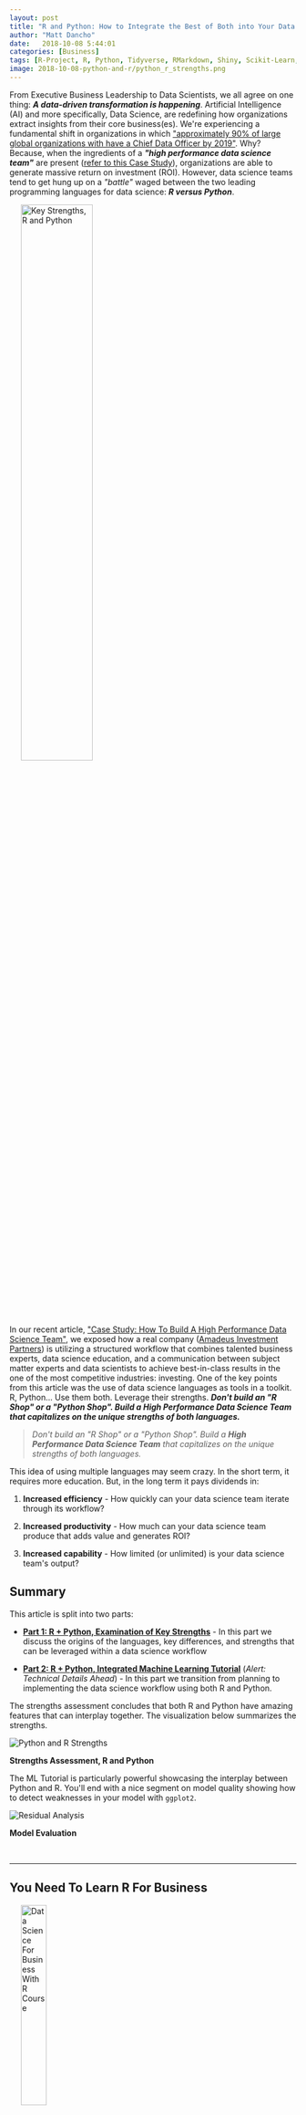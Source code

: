 ```yaml
---
layout: post
title: "R and Python: How to Integrate the Best of Both into Your Data Science Workflow"
author: "Matt Dancho"
date:   2018-10-08 5:44:01
categories: [Business]
tags: [R-Project, R, Python, Tidyverse, RMarkdown, Shiny, Scikit-Learn, TensorFlow, reticulate, radix]
image: 2018-10-08-python-and-r/python_r_strengths.png
---
```




From Executive Business Leadership to Data Scientists, we all agree on one thing: ___A data-driven transformation is happening___. Artificial Intelligence (AI) and more specifically, Data Science, are redefining how organizations extract insights from their core business(es). We're experiencing a fundamental shift in organizations in which ["approximately 90% of large global organizations with have a Chief Data Officer by 2019"](http://www.visualcapitalist.com/the-rise-of-the-chief-data-officer-cdo/). Why? Because, when the ingredients of a ___"high performance data science team"___ are present ([refer to this Case Study](https://www.business-science.io/business/2018/09/18/data-science-team.html)), organizations are able to generate massive return on investment (ROI). However, data science teams tend to get hung up on a _"battle"_ waged between the two leading programming languages for data science: ___R versus Python___.

<a href="https://www.business-science.io/business/2018/09/18/data-science-team.html"><img src="/assets/2018-09-18-data-science-team/amadeus_team.png" class="img-rounded pull-right" alt="Key Strengths, R and Python" style="width:50%;margin-left:20px"/></a>


In our recent article, ["Case Study: How To Build A High Performance Data Science Team"](https://www.business-science.io/business/2018/09/18/data-science-team.html), we exposed how a real company ([Amadeus Investment Partners](http://amadeusip.com/)) is utilizing a structured workflow that combines talented business experts, data science education, and a communication between subject matter experts and data scientists to achieve best-in-class results in the one of the most competitive industries: investing. One of the key points from this article was the use of data science languages as tools in a toolkit. R, Python... Use them both. Leverage their strengths. ___Don't build an "R Shop" or a "Python Shop". Build a High Performance Data Science Team that capitalizes on the unique strengths of both languages.___  

> _Don't build an "R Shop" or a "Python Shop". Build a __High Performance Data Science Team__ that capitalizes on the unique strengths of both languages._

This idea of using multiple languages may seem crazy. In the short term, it requires more education. But, in the long term it pays dividends in:

1. __Increased efficiency__ - How quickly can your data science team iterate through its workflow?

2. __Increased productivity__ - How much can your data science team produce that adds value and generates ROI?

3. __Increased capability__ - How limited (or unlimited) is your data science team's output?

## Summary

This article is split into two parts:

- [__Part 1: R + Python, Examination of Key Strengths__](#part1) - In this part we discuss the origins of the languages, key differences, and strengths that can be leveraged within a data science workflow

- [__Part 2: R + Python, Integrated Machine Learning Tutorial__](#part2) (_Alert: Technical Details Ahead_) - In this part we transition from planning to implementing the data science workflow using both R and Python.

The strengths assessment concludes that both R and Python have amazing features that can interplay together. The visualization below summarizes the strengths.

![Python and R Strengths](/assets/2018-10-08-python-and-r/python_r_strengths.png) 

<p class="date text-center"><strong>Strengths Assessment, R and Python</strong></p>

The ML Tutorial is particularly powerful showcasing the interplay between Python and R. You'll end with a nice segment on model quality showing how to detect weaknesses in your model with `ggplot2`.

![Residual Analysis](/assets/2018-10-08-python-and-r/residuals.png)

<p class="date text-center"><strong>Model Evaluation</strong></p>



<br>
<hr>

<h2>You Need To Learn R For Business</h2>

<p><a href="https://university.business-science.io/p/hr201-using-machine-learning-h2o-lime-to-predict-employee-turnover/?product_id=635023&amp;coupon_code=DS4B_15">
<img src="/img/course_logo_full_DS4B_201_R.png" class="img-rounded pull-right" alt="Data Science For Business With R Course" style="width:30%;margin-left:20px;" />
</a></p>

<p><strong>To be efficient as a data scientist, you need to learn R.</strong> Take the course that has <strong>cut data science projects in half</strong> (see <a href="https://youtu.be/yw5CtGTzIw0">this testimonial</a> from a leading data science consultant) and has <strong>progressed data scientists more than anything they have tried before</strong>. Over 10-weeks you learn what it has taken data scientists 10-years to learn:</p>

<ul>
  <li>Our systematic data science for business framework</li>
  <li>R and H2O for Machine Learning</li>
  <li>How to produce Return-On-Investment from data science</li>
  <li>And much more.</li>
</ul>

<p class="text-center" style="font-size:30px;">
<a href="https://university.business-science.io/p/hr201-using-machine-learning-h2o-lime-to-predict-employee-turnover/?product_id=635023&coupon_code=DS4B_15"><strong>Start Learning Today!</strong></a>
</p>


<br>
<hr>
<br>

In this article, we'll show a __quick machine learning (ML) tutorial that integrates both R and Python, showcasing the strengths of the two dominant programming languages__. But, before we get into the ML tutorial, let's examine the strengths of each language.


## Part 1: R + Python, Examination of Key Strengths {#part1} 

Both data science languages are great for business analysis. Both R and Python can be used in similar capacities when viewed from a pure machine learning perspective. Both have packages or libraries that are dedicated to wrangling, preprocessing, and applying machine learning to data. Both are excellent choices for [reproducibile research](https://en.wikipedia.org/wiki/Reproducibility), a requirement for many industries to validate research methodologies and experiments. Where things get interesting is their differences, which is the source of beauty and power of combining languages to work together in harmony. 

<a class="anchor" id="strengths"></a>

![Python and R Strengths](/assets/2018-10-08-python-and-r/python_r_strengths.png) 

<p class="date text-center"><strong>Strengths Assessment, R and Python</strong></p>

### R Strengths

Let's start with `R`. Well, actually, let's start with `S`. The `S` language was a precursor to `R` developed by [John Chambers (statistician)](https://en.wikipedia.org/wiki/John_Chambers_(statistician)) at Bell Labs in 1976 as a programming language designed to implement statistics. The [R statistical programming language](https://en.wikipedia.org/wiki/R_(programming_language)) was developed by professors at the University of Auckland, New Zealand, to extend `S` beyond its initial implementation. The key point is that `S` and `R` developers were not software engineers or computer scientists. Rather, they were __researchers and scientists that developed tools to more effectively design and perform experiments and communicate results__. 

In it's essence, R is a language with roots in statistics, data analysis, data exploration, and data visualization. R has excellent utilities for reporting and communication including `RMarkdown` (a method for integrating code, graphical output, and text into a journal-quality report) and `Shiny` (a tool for building prototype web applications, think minimum viable products, MVP).

R is growing quickly with the emergence of the `tidyverse` ([tidyverse.org](https://www.tidyverse.org/)), a set of tools with a common programming-interface that use functional verbs (functions like `mutate()` and `summarize()`) to perform intuitive operations connected by the pipe (`%>%`), which mimics how people read. __The `tidyverse` is a big advantage because it makes exploring data highly efficient. Iterating through your exploratory analysis is as easy as writing a paragraph describing what you want to do to the data.__ Here's a `tidyverse` flow chart from [storybench.org](http://www.storybench.org/getting-started-with-tidyverse-in-r/).

![Tidyverse Workflow](/assets/2018-10-08-python-and-r/tidyverse.png)

<p class="date text-center"><a href="http://www.storybench.org/getting-started-with-tidyverse-in-r/">Getting Started with tidyverse in R, storybench.org</a></p>


<!-- We can see where R is having success in the wild. One way is by reviewing ___Kaggle Competitions___ (a competitive environment for data scientists to compete, learn, and share knowledge). We can review the ___Kernels___ (user-provided resources for the public learning benefit) to determine which language that top-rated (most votes) Kernels use. Many of the Kernels that focus on [Exploratory Data Analysis (EDA)](https://en.wikipedia.org/wiki/Exploratory_data_analysis) are completed using `R` or `Rmd` formats. These EDA Kernals focus more on understanding and visualizing data rather than building high-performance models.    -->

The strengths of `R` relate very well to business wherein organizations need to test theories, explain cause-and-effect relationships, iterate quickly, and make decisions. Further, communication utilities including business reporting, presentation slide decks, and web applications can be built using a reproducible workflow all within `R`. 



### Python Strengths

The `Python` language is a general-purpose programming language that was created by [Guido van Rossum (Computer Scientist)](https://en.wikipedia.org/wiki/Guido_van_Rossum) in 1991. The language was developed to be easy to read and cover multiple programming paradigms. One of it's greatest strengths is `Python`'s versatility which includes web frameworks, data base connectivity, networking, web scraping, scientific computing, text and image processing, many of which features lend themselves to various tasks in machine learning including image recognition, natural language processing, and machine learning. 

__In essence, `Python`'s roots are in computer science and mathematics.__ The language was designed for programmers that require versatility into many different fields. With over 100,000 open source libraries, `Python` has the largest ecosystem of any programming language, making it uniquely positioned as a choice for those that want versatility.  

`Python` has excellent data science libraries including `Scikit Learn`, the most popular machine learning library, and `TensorFlow`, a library developed by software engineers at Google to perform deep learning, commonly used for image recognition and natural language processing tasks. The `Scikit Learn` machine learning flow chart is shown below, which illustrates its reach for many types of machine learning problems.

![Scikit Learn ML Flow Chart](/assets/2018-10-08-python-and-r/sklearn_ml_flowchart.png)

<p class="date text-center"><a href="http://scikit-learn.org/stable/tutorial/machine_learning_map/index.html">Scikit Learn Machine Learning Flow Chart, scikit-learn.org</a></p>

  
<!-- We'll lean on Kaggle again to see see where `Python` is having success in the wild. The vast majority of top-rated Kernels (most votes) are using `Python`. Virtually all of the the    -->

In a business context, the key strength of `Python` rests in the powerful machine learning libraries including `Scikit Learn` and `TensorFlow` (and the `Keras` implementation, which is designed for efficiently building neural networks). The `Scikit Learn` library is easy to pick up, includes support for pipelines to simplify the machine learning workflow, and has almost all of the algorithms one needs in one place.




### Designing A Data Science Workflow

__When you learn multiple languages, you gain the ability to select the best tool for the job.__ The result is a language harmony that increases the data science team's efficiency, capability, and productivity.

> _When you learn multiple languages, you gain the ability to select the best tool for the job._

The general idea is to be as flexible as possible so we can leverage the best of both languages within our full-stack data science workflow, which includes:

- Efficiently exploring data

- Modeling, Cross Validating, and Evaluating Model Quality

- Communicating data science to make better decisions via traditional reports (Word, PowerPoint, Excel, PDF), web-based reports (HTML), and interactive web-applications (Shiny, Django)

We can make a slight modification to the [_R and Python Strengths_](#strengths) visualization to organize it in a logical sequence that leverages the strengths:

- R is __selected for exploration__ because of the `tidyverse` readability and efficiency

- Python is __selected for machine learning__ because of `Scikit Learn` machine learning pipeline capability

- R is __selected for communication__ because of the advanced reporting utilities including `RMarkdown` and `Shiny` (interactive web apps) and the wonderful `ggplot2` visualization package


![Python and R Workflow](/assets/2018-10-08-python-and-r/python_r_workflow.png)

<p class="date text-center"><strong>Data Science Workflow Integrating R + Python</strong></p>

<!-- <p class="text-center" style="font-size:30px;">Can we leverage the strengths of the two languages?</p> -->

Now that we have identified the tools we want to use, let's go through a short tutorial that brings this idea of __language harmony__ together.

<br>
<hr>

<h2 class="text-center">Data Science For Business With R (DS4B 201-R) Course</h2>

<p class="text-center">
Learn everything you need to know to complete a real-world, end-to-end data science project with the R programming language. Transform your abilities with our enterprise-grade 10-week system. 
</p>

<p class="text-center" style="font-size:30px;">
<a href="https://university.business-science.io/p/hr201-using-machine-learning-h2o-lime-to-predict-employee-turnover/?product_id=635023&coupon_code=DS4B_15"><strong>Start Learning Today!</strong></a> 
</p>

<hr>
<br>

## Part 2: R + Python, Integrated Machine Learning Tutorial {#part2}

The project we are performing comes from the ["Wine Snob Machine Learning Tutorial" by Elite Data Science](https://elitedatascience.com/python-machine-learning-tutorial-scikit-learn). We'll perform the following:

1. (Python) Replicate the Machine Learning tutorial using `Scikit Learn` 

2. (R) Use `ggplot2` to visualize the results for model performance

3. (R) Build the report using `RMarkdown` and the new `radix` framework for scientific reporting

These are the same steps that were used to create the "R + Python with `reticulate`" report contained in this Machine Learning Tutorial on YouTube:

<iframe width="100%" height="450" src="https://www.youtube.com/embed/YfqxICYVNtU" frameborder="0" allow="autoplay; encrypted-media" allowfullscreen></iframe>

<p class="date text-center">R + Python with Reticulate, YouTube Video</p>


The report built in the video looks like this:

![radix for web-based reports](/assets/2018-10-08-python-and-r/report.png)

<p class="date text-center">Report with R and Python via <code>reticulate</code> and <code>radix</code></p>

We'll go through the basic steps used to build this "R + Python with reticulate" report in an `RMarkdown` document using both Python and R. 

### Step 1: Setup R + Python Environments

We're going to do everything from the [RStudio IDE: Preview Version](https://www.rstudio.com/products/rstudio/download/preview/), which includes Python integration and interoperability.  

![RStudio IDE](/assets/2018-10-08-python-and-r/rstudio_ide.png)

<p class="date text-center"><a href="https://www.rstudio.com/products/rstudio/download/preview/">RStudio IDE Preview Version (Required for Python Interoperability)</a></p>

We'll be using both R and Python Environments, which we'll setup next.

#### R Environment

<a href="https://rstudio.github.io/reticulate/index.html"><img src="/assets/2018-10-08-python-and-r/reticulate.png" class="img-rounded pull-right" alt="reticulate for connecting Python and R" style="width:50%;margin-left:20px"/></a>

You'll want to have the following libraries installed:

- `reticulate`: Used to connect R and Python. See the [reticulate documentation](https://rstudio.github.io/reticulate/index.html) which is an invaluable resource. 

- `radix`: A new R package for making clean web-based reports. The [radix documentation](https://rstudio.github.io/radix/) was built using `radix`. 

- `tidyverse`: The fundamental set of R packages that makes data exploration and visualization easy. It includes `dplyr`, `ggplot2`, `tidyr` and more. 

- `plotly`: Used to make a quick interactive plot with the `ggplotly()` function.

- `tidyquant`: Used for the `theme_tq()` ggplot theme for business-ready visualizations.



#### Python Environment

You will need to have `Python` installed with the following libraries:

- `numpy`: A numerical computing library that supports `sklearn`

- `pandas`: Data analysis library enabling wrangling of data

- `sklearn`: Workhorse library with a suite of machine learning algorithms

The easiest way to get set up is to download the [Anaconda distribution](https://www.anaconda.com/download) of `python`, which comes with many of the data science packages already set up. If you install the Python 3 version of Anaconda, you should end up with a "conda environment" named `anaconda3`. We'll use this in the next step. 

![Anaconda](/assets/2018-10-08-python-and-r/anaconda.png)

<p class="date text-center"><a href="https://www.anaconda.com/download">Install Anaconda Distribution</a></p>


### Step 2: Setup RMarkdown Document

Open an RMarkdown document in the RStudio IDE. 

![Open A New RMarkdown Document](/assets/2018-10-08-python-and-r/new_rmarkdown.png)

<p class="date text-center">Open a new RMarkdown document</p>

Clear the contents, and add the following YAML header information including the `---` at the top and bottom. This sets up the `radix` document, which is a special format of `RMarkdown`. You can visit the [radix documentation](https://rstudio.github.io/radix/) to learn more about it's excellent features for web-based reports. 

```
---
title: "R + Python via reticulate"
description: |
  Taking the `radix` R package for a test spin with `Scikit Learn`!
author:
  - name: Matt Dancho 
    url: www.business-science.io
    affiliation: Business Science
    affiliation_url: www.business-science.io
date: "2018-10-08"
output: radix::radix_article
---
```

Next, add an R-code chunk. 

![R Code Chunk](/assets/2018-10-08-python-and-r/r_chunk.png)

<p class="date text-center">Adding an R-Code Chunk to an RMarkdown document</p>

This will setup the defaults to output code chunks and toggle off messages and warnings. 


```
{r setup, include=FALSE}
knitr::opts_chunk$set(
    echo = TRUE,      # Output code chunks
    message = FALSE,  # Toggle off message output 
    warning = FALSE)  # Toggle off warning output
```

Next, if you hit the "Knit" button, the Radix report will generate. It should look something like this.

![Open A New RMarkdown Document](/assets/2018-10-08-python-and-r/step_02.png)

<p class="date text-center">Step 2, Radix Report</p>

### Step 3: Setup Reticulate

Reticulate connects R and Python Environments so both languages can be used in the RMarkdown document. For the purposes of keeping the languages straight, each code chunk (code that runs inline in an RMarkdown document) will have the language as a comment. 

The code chunks _won't_ be shown in full but the contents will. When going through the tutorial use the `#R` and `#Python` comments to indicate which type of code chunk  to use (i.e. `{r}` for R and `{python}` for Python).

Create an R-code chunk to load `reticulate` using the `library()` function. 


{% highlight r %}
# R
library(reticulate)
{% endhighlight %}

Use the `conda_list()` function to list each of the environments on your machine. There are four present for my setup. I'll be using the `anaconda3` environment. 


{% highlight r %}
# R
conda_list()
{% endhighlight %}



{% highlight text %}
##           name                                  python
## 1    anaconda3                   /anaconda3/bin/python
## 2       pandas       /anaconda3/envs/pandas/bin/python
## 3 r-tensorflow /anaconda3/envs/r-tensorflow/bin/python
## 4    untitled1    /anaconda3/envs/untitled1/bin/python
{% endhighlight %}

Tell `reticulate` to use the "anaconda3" environment using the `use_condaenv()` function. 


{% highlight r %}
# R 
use_condaenv("anaconda3")
{% endhighlight %}


![Open A New RMarkdown Document](/assets/2018-10-08-python-and-r/step_03
.png)

<p class="date text-center">Step 3, Radix Report</p>

### Step 4: Machine Learning With Scikit Learn

This step comes straight from the ["Wine Snob Machine Learning Tutorial" by Elite Data Science](https://elitedatascience.com/python-machine-learning-tutorial-scikit-learn). We'll implement `Scikit Learn` to build a random forest model on that predicts the Wine Quality of the dataset. 

First, create a Python code chunk and add the libraries.


{% highlight python %}
# Python
import numpy as np
import pandas as pd
from sklearn.model_selection import train_test_split
from sklearn import preprocessing
from sklearn.ensemble import RandomForestRegressor
from sklearn.pipeline import make_pipeline
from sklearn.model_selection import GridSearchCV
from sklearn.metrics import mean_squared_error, r2_score
from sklearn.externals import joblib
{% endhighlight %}

Next, import the data using `read_csv()` from `pandas`. Note that the separator is a semicolon (not a comma which is what most data sets are stored as in CSV format). The data is stored as a Python object named `data`. 


{% highlight python %}
# Python
dataset_url = 'http://mlr.cs.umass.edu/ml/machine-learning-databases/wine-quality/winequality-red.csv'
data = pd.read_csv(dataset_url, sep = ";")
{% endhighlight %}

We can use the `print()` function to output Python objects. 


{% highlight python %}
# Python
print(data.head())
{% endhighlight %}



{% highlight text %}
##    fixed acidity  volatile acidity   ...     alcohol  quality
## 0            7.4              0.70   ...         9.4        5
## 1            7.8              0.88   ...         9.8        5
## 2            7.8              0.76   ...         9.8        5
## 3           11.2              0.28   ...         9.8        6
## 4            7.4              0.70   ...         9.4        5
## 
## [5 rows x 12 columns]
{% endhighlight %}


Note that it's a little tough to see what's going on with the data. It's a perfect opportunity to leverage R and specifically the `glimpse()` function. We can retrieve the `data` object, which is stored in our R environment in a list named `py`. We'll access `data` in R using `py$data`.

Load the `tidyverse` library. Then access the `data` object using `py$data`. The data is stored as a data frame, so we'll convert to the `tibble` (tidy data frame) and then `glimpse()` the data. 


{% highlight r %}
# R
library(tidyverse)

py$data %>% 
    as.tibble() %>%
    glimpse()
{% endhighlight %}



{% highlight text %}
## Observations: 1,599
## Variables: 12
## $ `fixed acidity`        <dbl> 7.4, 7.8, 7.8, 11.2, 7.4, 7.4, 7.9...
## $ `volatile acidity`     <dbl> 0.700, 0.880, 0.760, 0.280, 0.700,...
## $ `citric acid`          <dbl> 0.00, 0.00, 0.04, 0.56, 0.00, 0.00...
## $ `residual sugar`       <dbl> 1.9, 2.6, 2.3, 1.9, 1.9, 1.8, 1.6,...
## $ chlorides              <dbl> 0.076, 0.098, 0.092, 0.075, 0.076,...
## $ `free sulfur dioxide`  <dbl> 11, 25, 15, 17, 11, 13, 15, 15, 9,...
## $ `total sulfur dioxide` <dbl> 34, 67, 54, 60, 34, 40, 59, 21, 18...
## $ density                <dbl> 0.9978, 0.9968, 0.9970, 0.9980, 0....
## $ pH                     <dbl> 3.51, 3.20, 3.26, 3.16, 3.51, 3.51...
## $ sulphates              <dbl> 0.56, 0.68, 0.65, 0.58, 0.56, 0.56...
## $ alcohol                <dbl> 9.4, 9.8, 9.8, 9.8, 9.4, 9.4, 9.4,...
## $ quality                <dbl> 5, 5, 5, 6, 5, 5, 5, 7, 7, 5, 5, 5...
{% endhighlight %}

Much better. We can see the contents of every column in the data. A few key points:

- All features are numeric (`dbl`)
- The target (what we are trying to predict) is "quality"
- The predictors are features such as "fixed acidity", "chlorides", "pH", etc that can all be measured in a laboratory

Setup data into `X` (features) and `y` (target) variables. 


{% highlight python %}
# Python
y = data.quality
X = data.drop("quality", axis=1)
{% endhighlight %}

Split features into training and testing sets. 


{% highlight python %}
# Python
X_train, X_test, y_train, y_test = train_test_split(
  X, y,
  test_size    = 0.2,
  random_state = 123,
  stratify     = y
)
{% endhighlight %}

Preprocess by calculating the scale from `X_train` with `StandardScalar()`.


{% highlight python %}
# Python
scaler = preprocessing.StandardScaler().fit(X_train)   
{% endhighlight %}

Apply transformation to `X_test` with the `transform()` method.


{% highlight python %}
# Python
X_test_scaled = scaler.transform(X_test)
{% endhighlight %}

Setup an ML pipeline using `make_pipeline()`. The pipeline consists of two steps. First, numeric values are scaled, then a random forest regression model is created.


{% highlight python %}
# Python
pipeline = make_pipeline(
    preprocessing.StandardScaler(),
    RandomForestRegressor(n_estimators = 100)
)
{% endhighlight %}

We'll perform Grid Search to get the optimal combination of parameters. First, set up a `hyperparameters` object that has the combination of attributes we want to change. 


{% highlight python %}
# Python
hyperparameters = {
    "randomforestregressor__max_features" : ["auto", "sqrt", "log2"],
    "randomforestregressor__max_depth"    : [None, 5, 3, 1]
}
{% endhighlight %}

Apply grid search with cross validation using `GridSearchCV()`. 


{% highlight python %}
# Python
clf = GridSearchCV(pipeline, hyperparameters, cv = 10)
clf.fit(X_train, y_train)
{% endhighlight %}

Print the best parameters. 


{% highlight python %}
# Python
print(clf.best_params_)
{% endhighlight %}



{% highlight text %}
## {'randomforestregressor__max_depth': None, 'randomforestregressor__max_features': 'log2'}
{% endhighlight %}

### Step 5: Make Wine Predictions and Get Error Metrics

We're not finished yet. We need to make predictions and compare them to the test set. Since we treated this as a regression problem, the standard method is to compute r-squared and mean absolute error.


{% highlight python %}
# Python
y_pred = clf.predict(X_test)
{% endhighlight %}


{% highlight python %}
# Python
print(r2_score(y_test, y_pred))
{% endhighlight %}



{% highlight text %}
## 0.4829226950783947
{% endhighlight %}


{% highlight python %}
# Python
print(mean_squared_error(y_test, y_pred))
{% endhighlight %}



{% highlight text %}
## 0.33365625
{% endhighlight %}

__But is this model good???__

This is another good opportunity to leverage the visualization capabilities of R.

### Step 6: Visualizing Model Quality With R

R has excellent visualization capabilities (as does python). One of the best packages for data visualization is `ggplot2`, which enables flexibility that is difficult for other packages to match. 

First, we can examine the predictions versus the actual values. The trick here is to format the data in tidy fashion (long form) using `arrange()` to the sort values by the quality level and then the `gather()` function to shift from wide to long. When done, we plot the manipulated data using `ggplot()`. 


{% highlight r %}
#R 
library(tidyverse)
library(tidyquant) # for theme_tq()

# Manipulate data for ggplot
results_tbl <- tibble(
    y_test = py$y_test,
    y_pred = py$y_pred
) %>%
    rowid_to_column() %>%
    arrange(y_test) %>%
    mutate(rowid = as_factor(as.character(rowid))) %>%
    rowid_to_column("sorted_rowid") %>%
    gather(key = "key", value = "value", -c(rowid, sorted_rowid)) 

# Make ggplot
results_tbl %>%
    ggplot(aes(sorted_rowid, value, color = key)) +
    geom_point(alpha = 0.5) +
    geom_smooth() + 
    theme_tq() +
    scale_color_tq() +
    labs(
        title = "Prediction Versus Actual",
        subtitle = "Wine Quality Level",
        x = "Sorted RowID", y = "Quality Level"
    )
{% endhighlight %}

![plot of chunk unnamed-chunk-19](/figure/source/2018-10-08-python-and-r/unnamed-chunk-19-1.png)


<p class="date text-center">Prediction Versus Actual, Model Quality</p>

The actual and predicted trend lines (created with `geom_smooth()`) have a similar trend, but we can see that there is clearly an issue with the extreme quality levels based on a widening gap at the ends of the data. 

We can verify our model quality assessment by evaluating the residuals. We can use a combination of data wrangling and `ggplot()` for visualization. The residuals clearly show that the model is predicting low quality levels higher than they should be and high quality levels lower than they should be. Through visual analysis we can see that other modeling approaches should be tried to improve the predictions at the extremes.


{% highlight r %}
results_tbl %>%
  # Manipulation
  spread(key, value) %>%
  mutate(resid = y_pred - y_test) %>%
  # Plot
  ggplot(aes(sorted_rowid, resid, color = as.character(y_test))) +
    geom_point(alpha = 0.5) +
    theme_tq() +
    scale_color_tq() +
    labs(
        title = "Residual Analysis (Prediction - Actual)",
        subtitle = "Wine Quality Level",
        x = "Sorted Row ID", y = "Residual",
        color = "Quality Level"
    )
{% endhighlight %}

![plot of chunk unnamed-chunk-20](/figure/source/2018-10-08-python-and-r/unnamed-chunk-20-1.png)

<p class="date text-center">Residual Analysis, Model Quality</p>

### Step 7: Generate the Final Report

Once you are satisfied with your analysis, you can make a nice report just by clicking the "Knit" button. Our final report had an interactive plot in it using `ggplotly()` from the `plotly` library. This not only adds interactivity but it enables zooming in and getting information by clicking on specific points. 

![ggplotly](/assets/2018-10-08-python-and-r/ggplotly.png)

<p class="date text-center">Adding Interactivity with Plotly</p>

When you "Knit" the final report, it will build a web-based HTML report that can include interactive components, business-ready visualizations, in a format that is easy to consume. Here's what the first few lines of our final report looks like. 

![radix for web-based reports](/assets/2018-10-08-python-and-r/report.png)

<p class="date text-center">Report with R and Python via <code>reticulate</code> and <code>radix</code></p>


## Conclusion

<img src="/assets/2018-10-08-python-and-r/python_r_strengths.png" class="img-rounded pull-right" alt="Key Strengths, R and Python" style="width:50%;margin-left:20px"/>

Both R and Python are powerful languages. Much of the talk about R versus Python pits these languages as competitors when actually they are allies. We've discussed and put to use this idea of __leveraging the strengths of each language in a harmony__.


When data science teams go beyond being "R Shops" and "Python Shops", and start thinking in terms of being __"High Performance Data Science Teams"__, they begin a transition that improves efficiency, productivity, and capability. The challenge is learning multiple languages. But here's the secret - __it's not that difficult with _Business Science University_.__ 

> The challenge is learning multiple languages. But here's the secret - __it's not difficult with Business Science University.__

## Business Science University

<p><a href="https://university.business-science.io/p/hr201-using-machine-learning-h2o-lime-to-predict-employee-turnover/?product_id=635023&amp;coupon_code=DS4B_15">
<img src="/img/course_logo_full_DS4B_201_R.png" class="img-rounded pull-right" alt="Data Science For Business With R Course" style="width:30%;margin-left:20px" />
</a></p>

<p><strong>To be efficient as a data scientist, you need to learn R.</strong> Take the course that has <strong>cut data science projects in half</strong> (see <a href="https://youtu.be/yw5CtGTzIw0">this testimonial</a> from a leading data science consultant) and has <strong>progressed data scientists more than anything they have tried before</strong>. Over 10-weeks you learn what it has taken data scientists 10-years to learn:</p>

<ul>
  <li>Our systematic data science for business framework</li>
  <li>R and H2O for Machine Learning</li>
  <li>How to produce Return-On-Investment from data science</li>
  <li>And much more.</li>
</ul>

<br>
<p class="text-center" style="font-size:30px;">
<a href="https://university.business-science.io/p/hr201-using-machine-learning-h2o-lime-to-predict-employee-turnover/?product_id=635023&amp;coupon_code=DS4B_15"><strong>Start Your Transformation Today!</strong></a> </p>

<br>
<hr>
<br>

<!-- __Interested in learning R?__ Take the course that has __cut data science projects in half__ (see [this testimonial](https://youtu.be/yw5CtGTzIw0) from a leading data science consultant). Over 10-weeks you learn what it has taken data scientists 10 years to learn: -->

<!-- - Our systematic data science for business framework -->
<!-- - R and H2O for Machine Learning -->
<!-- - How to produce Return-On-Investment from data science -->
<!-- - And much more. -->

<!-- <p class="text-center" style="font-size:30px;"> -->
<!-- <a href="https://university.business-science.io/p/hr201-using-machine-learning-h2o-lime-to-predict-employee-turnover/?product_id=635023&coupon_code=DS4B_15"><strong>Start Learning Today!</strong></a> -->








